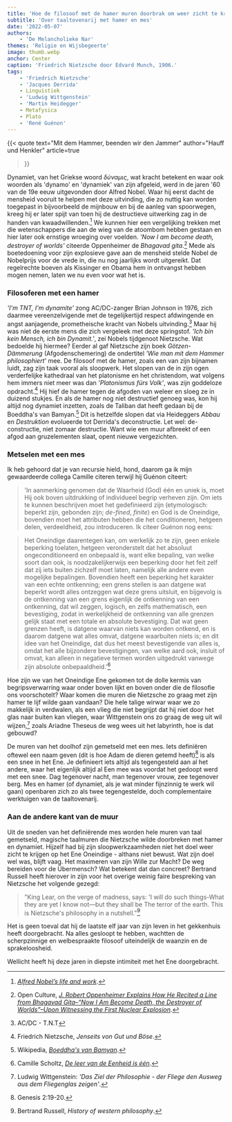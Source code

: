 ```yaml
---
title: 'Hoe de filosoof met de hamer muren doorbrak om weer zicht te krijgen op het Ene'
subtitle: 'Over taaltovenarij met hamer en mes'
date: '2022-05-07'
authors:
    - 'De Melancholieke Nar'
themes: 'Religie en Wijsbegeerte'
image: thumb.webp
anchor: Center
caption: 'Friedrich Nietzsche door Edvard Munch, 1906.'
tags:
    - 'Friedrich Nietzsche'
    - 'Jacques Derrida'
    - Linguistiek
    - 'Ludwig Wittgenstein'
    - 'Martin Heidegger'
    - Metafysica
    - Plato
    - 'René Guénon'
---
```


{{< quote
	text="Mit dem Hammer, beenden wir den Jammer"
	author="Hauff und Henkler"
	article=true
>}}

Dynamiet, van het Griekse woord _δύναμις_, wat kracht betekent en waar ook woorden als 'dynamo' en 'dynamiek' van zijn afgeleid, werd in de jaren '60 van de 19e eeuw uitgevonden door Alfred Nobel. Waar hij eerst dacht de mensheid vooruit te helpen met deze uitvinding, die zo nuttig kan worden toegepast in bijvoorbeeld de mijnbouw en bij de aanleg van spoorwegen, kreeg hij er later spijt van toen hij de destructieve uitwerking zag in de handen van kwaadwillenden.[^1] We kunnen hier een vergelijking trekken met die wetenschappers die aan de wieg van de atoombom hebben gestaan en hier later ook ernstige wroeging over voelden. _'Now I am become death, destroyer of worlds'_ citeerde Oppenheimer de _Bhagavad gita_.[^2] Mede als boetedoening voor zijn explosieve gave aan de mensheid stelde Nobel de Nobelprijs voor de vrede in, die nu nog jaarlijks wordt uitgereikt. Dat regelrechte boeven als Kissinger en Obama hem in ontvangst hebben mogen nemen, laten we nu even voor wat het is.


### Filosoferen met een hamer

_'I'm TNT, I'm dynamite'_ zong AC/DC-zanger Brian Johnson in 1976, zich daarmee vereenzelvigende met de tegelijkertijd respect afdwingende en angst aanjagende, prometheische kracht van Nobels uitvinding.[^3] Maar hij was niet de eerste mens die zich vergeleek met deze springstof. _'Ich bin kein Mensch, ich bin Dynamit.'_, zei Nobels tijdgenoot Nietzsche. Wat bedoelde hij hiermee? Eerder al gaf Nietzsche zijn boek _Götzen-Dämmerung_ (Afgodenschemering) de ondertitel _'Wie man mit dem Hammer philosophiert'_ mee. De filosoof met de hamer, zoals een van zijn bijnamen luidt, zag zijn taak vooral als sloopwerk. Het slopen van de in zijn ogen verderfelijke kathedraal van het platonisme en het christendom, wat volgens hem immers niet meer was dan _'Platonismus fürs Volk'_, was zijn goddeloze opdracht.[^4] Hij hief de hamer tegen de afgoden van weleer en sloeg ze in duizend stukjes. En als de hamer nog niet destructief genoeg was, kon hij altijd nog dynamiet inzetten, zoals de Taliban dat heeft gedaan bij de Boeddha's van Bamyan.[^5] Dit is hetzelfde slopen dat via Heideggers _Abbau_ en _Destruktion_ evolueerde tot Derrida's deconstructie. Let wel: de-constructie, niet zomaar destructie. Want wie een muur afbreekt of een afgod aan gruzelementen slaat, opent nieuwe vergezichten.


### Metselen met een mes

Ik heb gehoord dat je van recursie hield, hond, daarom ga ik mijn gewaardeerde collega Camille citeren terwijl hij Guénon citeert:

>'In aanmerking genomen dat de Waarheid (God) één en uniek is, moet Hij ook boven uitdrukking of individueel begrip verheven zijn. Om iets te kunnen beschrijven moet het gedefinieerd zijn (etymologisch: beperkt zijn, gebonden zijn; _de-fined_, _finite_) en God is de Oneindige, bovendien moet het attributen hebben die het conditioneren, hetgeen delen, verdeeldheid, zou introduceren. Ik citeer Guénon nog eens:

>Het Oneindige daarentegen kan, om werkelijk zo te zijn, geen enkele beperking toelaten, hetgeen veronderstelt dat het absoluut ongeconditioneerd en onbepaald is, want elke bepaling, van welke soort dan ook, is noodzakelijkerwijs een beperking door het feit zelf dat zij iets buiten zichzelf moet laten, namelijk alle andere even mogelijke bepalingen. Bovendien heeft een beperking het karakter van een echte ontkenning; een grens stellen is aan datgene wat beperkt wordt alles ontzeggen wat deze grens uitsluit, en bijgevolg is de ontkenning van een grens eigenlijk de ontkenning van een ontkenning, dat wil zeggen, logisch, en zelfs mathematisch, een bevestiging, zodat in werkelijkheid de ontkenning van alle grenzen gelijk staat met een totale en absolute bevestiging. Dat wat geen grenzen heeft, is datgene waarvan niets kan worden ontkend, en is daarom datgene wat alles omvat, datgene waarbuiten niets is; en dit idee van het Oneindige, dat dus het meest bevestigende van alles is, omdat het alle bijzondere bevestigingen, van welke aard ook, insluit of omvat, kan alleen in negatieve termen worden uitgedrukt vanwege zijn absolute onbepaaldheid.'[^6]

Hoe zijn we van het Oneindige Ene gekomen tot de dolle kermis van begripsverwarring waar onder boven lijkt en boven onder die de filosofie ons voorschotelt? Waar komen die muren die Nietzsche zo graag met zijn hamer te lijf wilde gaan vandaan? Die hele talige wirwar waar we zo makkelijk in verdwalen, als een vlieg die niet begrijpt dat hij niet door het glas naar buiten kan vliegen, waar Wittgenstein ons zo graag de weg uit wil wijzen,[^7] zoals Ariadne Theseus de weg wees uit het labyrinth, hoe is dat gebouwd?

De muren van het doolhof zijn gemetseld met een mes. Iets definiëren oftewel een naam geven (dit is hoe Adam de dieren getemd heeft)[^8] is als een snee in het Ene. Je definieert iets altijd als tegengesteld aan al het andere, waar het eigenlijk altijd al Een mee was voordat het gedoopt werd met een snee. Dag tegenover nacht, man tegenover vrouw, zee tegenover berg. Mes en hamer (of dynamiet, als je wat minder fijnzinnig te werk wil gaan) openbaren zich zo als twee tegengestelde, doch complementaire werktuigen van de taaltovenarij.


### Aan de andere kant van de muur

Uit de sneden van het definiërende mes worden hele muren van taal gemetseld, magische taalmuren die Nietzsche wilde doorbreken met hamer en dynamiet. Hijzelf had bij zijn sloopwerkzaamheden niet het doel weer zicht te krijgen op het Ene Oneindige - althans niet bewust. Wat zijn doel wel was, blijft vaag. Het maximeren van zijn Wille zur Macht? De weg bereiden voor de Übermensch? Wat betekent dat dan concreet? Bertrand Russell heeft hierover in zijn voor het overige weinig faire bespreking van Nietzsche het volgende gezegd:

>"King Lear, on the verge of madness, says: 'I will do such things-What they are yet I know not—but they shall be The terror of the earth. This is Nietzsche's philosophy in a nutshell."[^9]

Het is geen toeval dat hij de laatste elf jaar van zijn leven in het gekkenhuis heeft doorgebracht. Na alles gesloopt te hebben, wachtten de scherpzinnige en welbespraakte filosoof uiteindelijk de waanzin en de sprakeloosheid. 

Wellicht heeft hij deze jaren in diepste intimiteit met het Ene doorgebracht.


[^1]: _[Alfred Nobel’s life and work](https://www.nobelprize.org/alfred-nobel/alfred-nobels-life-and-work/)_.
[^2]: Open Culture, _[J. Robert Oppenheimer Explains How He Recited a Line from Bhagavad Gita–“Now I Am Become Death, the Destroyer of Worlds”–Upon Witnessing the First Nuclear Explosion](https://www.openculture.com/2020/09/j-robert-oppenheimer-explains-how-he-recited-a-line-from-bhagavad-gita.html)_.
[^3]: AC/DC - T.N.T
[^4]: Friedrich Nietzsche, _Jenseits von Gut und Böse_.
[^5]: Wikipedia, _[Boeddha's van Bamyan](https://nl.wikipedia.org/wiki/Boeddha's_van_Bamyan)_.
[^6]: Camille Scholtz, _[De leer van de Eenheid is één](https://reactionair.nl/artikelen/de-leer-van-de-eenheid-is-een/)_.
[^7]: Ludwig Wittgenstein: _'Das Ziel der Philosophie - der Fliege den Ausweg aus dem Fliegenglas zeigen'_.
[^8]: Genesis 2:19-20.
[^9]: Bertrand Russell, _History of western philosophy_.
